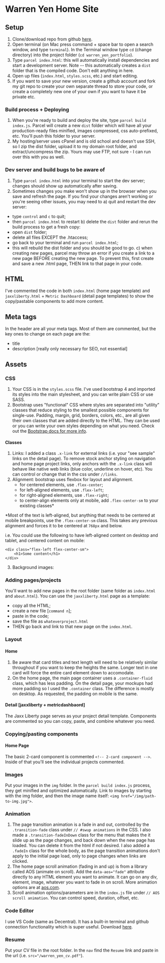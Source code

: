 # Warren Yen Home Site

## Setup

1. Clone/download repo from github [here](https://github.com/masonmedia/warren_yen_portfolio).
2. Open terminal (on Mac press command + space bar to open a search window, and type `terminal`). In the Terminal window type `cd` (change directory) into the project folder (`cd warren_yen_portfolio`).
3. Type `parcel index.html`: this will automatically install dependencies and start a development server. Note -- this automatically creates a `dist` folder that is the compiled code. Don't edit anything in here.
4. Open up files (`index.html`, `styles.scss`, etc.) and start editing.
5. If you want to save your new version, create a github account and fork my git repo to create your own separate thread to store your code, or create a completely new one of your own if you want to have it be private etc.

### Build process + Deploying

1. When you're ready to build and deploy the site, type `parcel build index.js`. Parcel will create a new `dist` folder which will have all your production-ready files minified, images compressed, css auto-prefixed, etc. You'll push this folder to your server. 
2. My hosting/server uses cPanel and is old school and doesn't use SSH, so I zip the dist folder, upload it to my domain root folder, and extract/uncompress the zip. Yours may use FTP, not sure - I can run over this with you as well.

### Dev server and build bugs to be aware of

1. Type `parcel index.html` into your terminal to start the dev server; changes should show up automatically after saving.
2. Sometimes changes you make won't show up in the browser when you save and refresh the page. If you find your changes aren't working or you're seeing other issues, you may need to
a) quit and restart the dev server: 
- type `control` and `c` to quit;
- then `parcel index.html` to restart 
b) delete the `dist` folder and rerun the build process to get a fresh copy:
- open `dist` folder;
- delete all files EXCEPT the .htaccess;
- go back to your terminal and run `parcel index.html`;
- this will rebuild the dist folder and you should be good to go.
c) when creating new pages, parcel may throw an error if you create a link to a new page BEFORE creating the new page. To prevent this, first create and save a new .html page, THEN link to that page in your code.

## HTML

I've commented the code in both `index.html` (home page template) and `jaxxliberty.html` + `Metric Dashboard` (detail page templates) to show the copy/pastable components to add more content. 

## Meta tags

In the header are all your meta tags. Most of them are commented, but the key ones to change on each page are the:
- title
- description [really only necessary for SEO, not essential] 

## Assets

### CSS

1. Your CSS is in the `styles.scss` file.  I've used bootstrap 4 and imported its styles into the main stylesheet, and you can write plain CSS or use SASS.
2. Bootstrap uses "functional" CSS where styles are separated into "utility" classes that reduce styling to the smallest possible components for single-use. Padding, margin, grid, borders, colors, etc., are all given their own classes that are added directly to the HTML. They can be used or you can write your own styles depending on what you need. Check out the [Bootstrap docs for more info](https://getbootstrap.com/docs/4.4/getting-started/introduction/).

#### Classes

1. Links: I added a class `.x-link` for external links (i.e. your "see sample" links on the detail page). To remove stock anchor styling on navigation and home page project links, only anchors with the `.x-link` class will behave like native web links (blue color, underline on hover, etc). You can control or change that in the css under `//links`. 
2. Alignment: bootstrap uses flexbox for layout and alignment. 
    - for centered elements, use `.flex-center`;
    - for left-aligned elements, use `.flex-left`;
    - for right-aligned elements, use `.flex-right`;
    - to center-align elements only at mobile, add `.flex-center-sm` to your existing classes*

*Most of the text is left-aligned, but anything that needs to be centered at mobile breakpoints, use the `.flex-center-sm` class. This takes any previous alignment and forces it to be centered at `768px` and below.

i.e. You could use the following to have left-aligned content on desktop and tablet, and centered content on mobile:

```
<div class="flex-left flex-center-sm">
    <h1>Some content</h1>
</div>
```
3. Background images:  


### Adding pages/projects

You'll want to add new pages in the root folder (same folder as `index.html` and `about.html`). You can use the `jaxxliberty.html` page as a template: 
- copy all the HTML;
- create a new file [`command n`];
- paste in the code;
- save the file as `whateverproject.html`
- THEN go back and link to that new page on the `index.html`.

### Layout

#### Home

1. Be aware that card titles and text length will need to be relatively similar throughout if you want to keep the heights the same. Longer text in one card will force the entire card element down to accomodate.
2. On the home page, the main page container uses a `.container-fluid` class, which has less padding. On the detail page, your mockups had more padding so I used the `.container` class. The difference is mostly on desktop. As requested, the padding on mobile is the same.

#### Detail [jaxxliberty + metricdashbaord]

The Jaxx Liberty page serves as your project detail template. Components are commented so you can copy, paste, and combine whatever you need.

### Copying/pasting components

#### Home Page

The basic 2-card component is commented `<!-- 2-card component -->`. Inside of that you'll see the individual projects commented.

### Images

Put your images in the `img` folder. In the `parcel build index.js` process, they get minified and optimized automatically. Link to images by starting with the img folder, and then the image name itself: `<img href="/img/path-to-img.jpg">`.

### Animation

1. The page transition animation is a fade in and out, controlled by the `.transition-fade` class under `// #swup animations` in the CSS. I also made a `.transition-fadeInDown` class for the menu that makes the it slide up as the page changes, and back down when the new page has loaded. You can delete it from the html if not desired.
I also added a `.fadeIn` class for the whole body, as the page transition animations don't apply to the initial page load, only to page changes when links are clicked. 
2. The home page scroll animation (fading in and up) is from a library called AOS (animate on scroll). Add the `data-aos="fade"` attribute directly to any HTML element you want to animate. It can go on any div, element, image, whatever you want to fade in on scroll. More animation options are at [aos.com](https://michalsnik.github.io/aos/).
3. Scroll animation options/parameters are in the `index.js` file under `// AOS scroll animation`. You can control speed, duration, offset, etc.

### Code Editor

I use VS Code (same as Decentral). It has a built-in terminal and github connection functionality which is super useful. Download [here](https://code.visualstudio.com/).

### Resume

Put your CV file in the root folder. In the `nav` find the `Resume` link and paste in the url (i.e. `src="/warren_yen_cv.pdf"`).